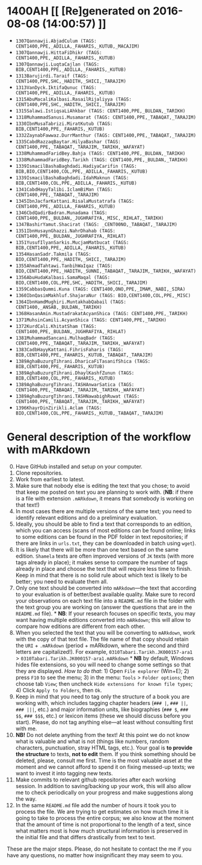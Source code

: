 # 1400AH [[ [Re]generated on 2016-08-08 (14:00:57) ]]

* `1307Qannawji.AbjadCulum (TAGS: CENT1400,PPE,_ADILLA,_FAHARIS,_KUTUB,_MACAJIM)`
* `1307Qannawji.HittaFiDhikr (TAGS: CENT1400,PPE,_ADILLA,_FAHARIS,_KUTUB)`
* `1307Qannawji.LuqtaCajlan (TAGS: BIB,CENT1400,PPE,_ADILLA,_FAHARIS,_KUTUB)`
* `1313Barujirdi.Taraif (TAGS: CENT1400,PPE,SHC,_HADITH,_SHICI,_TARAJIM)`
* `1313VanDyck.IktifaQunuc (TAGS: CENT1400,PPE,_ADILLA,_FAHARIS,_KUTUB)`
* `1315AbuMacaliKalbasi.RasailRijaliyya (TAGS: CENT1400,PPE,SHC,_HADITH,_SHICI,_TARAJIM)`
* `1315Salawi.IstiqsaLiAhkbar (TAGS: CENT1400,PPE,_BULDAN,_TARIKH)`
* `1318MuhammadSanusi.Musamarat (TAGS: CENT1400,PPE,_TABAQAT,_TARAJIM)`
* `1330IbnMusaTabrizi.MiratKutub (TAGS: BIB,CENT1400,PPE,_FAHARIS,_KUTUB)`
* `1332ZaynabFawwaz.DurrManthur (TAGS: CENT1400,PPE,_TABAQAT,_TARAJIM)`
* `1335CabdRazzaqBaytar.HilyaBashar (TAGS: CENT1400,PPE,_TABAQAT,_TARAJIM,_TARIKH,_WAFAYAT)`
* `1338MuhammadFaridBey.Bahja (TAGS: CENT1400,PPE,_BULDAN,_TARIKH)`
* `1338MuhammadFaridBey.Tarikh (TAGS: CENT1400,PPE,_BULDAN,_TARIKH)`
* `1339IsmacilBashaBaghdadi.HadiyaCarifin (TAGS: BIB,BIO,CENT1400,COL,PPE,_ADILLA,_FAHARIS,_KUTUB)`
* `1339IsmacilBashaBaghdadi.IdahMaknun (TAGS: BIB,CENT1400,COL,PPE,_ADILLA,_FAHARIS,_KUTUB)`
* `1341CabdHayyTalibi.IclamBiMan (TAGS: CENT1400,PPE,_TABAQAT,_TARAJIM)`
* `1345IbnJacfarKattani.RisalaMustatrafa (TAGS: CENT1400,PPE,_ADILLA,_FAHARIS,_KUTUB)`
* `1346CbdQadirBadran.Munadama (TAGS: CENT1400,PPE,_BULDAN,_JUGHRAFIYA,_MISC,_RIHLAT,_TARIKH)`
* `1347BashirYamut.Shacirat (TAGS: _CENT00NO,_TABAQAT,_TARAJIM)`
* `1351IbnHusaynGhazzi.NahrDhahab (TAGS: CENT1400,PPE,_BULDAN,_JUGHRAFIYA,_RIHLAT)`
* `1351YusufIlyanSarkis.MucjamMatbucat (TAGS: BIB,CENT1400,PPE,_ADILLA,_FAHARIS,_KUTUB)`
* `1354HasanSadr.Takmila (TAGS: BIO,CENT1400,PPE,_HADITH,_SHICI,_TARAJIM)`
* `1355AhmadTahtawi.TanbihWaIqaz (TAGS: BIO,CENT1400,PPE,_HADITH,_SUNNI,_TABAQAT,_TARAJIM,_TARIKH,_WAFAYAT)`
* `1356AbuHudaKalbasi.SamaMaqal (TAGS: BIO,CENT1400,COL,PPE,SHC,_HADITH,_SHICI,_TARAJIM)`
* `1359CabbasQummi.Kuna (TAGS: CENT1400,ONO,PPE,_IMAM,_NABI,_SIRA)`
* `1360IbnQasimMakhluf.ShajaraNur (TAGS: BIO,CENT1400,COL,PPE,_MISC)`
* `1364IbnHamdMughiri.MuntakhabQabail (TAGS: CENT1400,_ANSAB,_BULDAN,_TARIKH)`
* `1368HasanAmin.MustadrakatAcyanShica (TAGS: CENT1400,PPE,_TARIKH)`
* `1371MuhsinCamili.AcyanShica (TAGS: CENT1400,PPE,_TARIKH)`
* `1372KurdCali.KhitatSham (TAGS: CENT1400,PPE,_BULDAN,_JUGHRAFIYA,_RIHLAT)`
* `1381MuhammadSancani.MulhaqBadr (TAGS: CENT1400,PPE,_TABAQAT,_TARAJIM,_TARIKH,_WAFAYAT)`
* `1383CadbHayyKattani.FihrisFaharis (TAGS: BIB,CENT1400,PPE,_FAHARIS,_KUTUB,_TABAQAT,_TARAJIM)`
* `1389AghaBuzurgTihrani.DharicaFiTasanifShica (TAGS: BIB,CENT1400,PPE,_FAHARIS,_KUTUB)`
* `1389AghaBuzurgTihrani.DhaylKashfZunun (TAGS: BIB,CENT1400,COL,PPE,_FAHARIS,_KUTUB)`
* `1389AghaBuzurgTihrani.TASHAnwarSatica (TAGS: CENT1400,PPE,_TABAQAT,_TARAJIM,_TARIKH,_WAFAYAT)`
* `1389AghaBuzurgTihrani.TASHNawabighRuwat (TAGS: CENT1400,PPE,_TABAQAT,_TARAJIM,_TARIKH,_WAFAYAT)`
* `1396KhayrDinZirikli.Aclam (TAGS: BIO,CENT1400,COL,PPE,_FAHARIS,_KUTUB,_TABAQAT,_TARAJIM)`


# General description of the workflow with mARkdown

0. Have GitHub installed and setup on your computer.
1. Clone repositories.
2. Work from earliest to latest.
3. Make sure that nobody else is editing the text that you chose; to avoid that keep me posted on text you are planning to work with. (**NB**: if there is a file with extension `.mARkdown`, it means that somebody is working on that text!)
4. In most cases there are multiple versions of the same text; you need to identify relevant editions and do a preliminary evaluation.
5. Ideally,  you should be able to find a text that corresponds to an edition,  which you can access (scans of most editions can be found online; links to some editions can be found in the PDF folder in text repositories; if there are links in `urls.txt`, they can be downloaded in batch using `wget`). 
6. It is likely that there will be more than one text based on the same edition. `Shamela` texts are often improved versions of `JK` texts (with more tags already in place);  it makes sense to compare the number of tags already in place and choose the text that will require less time to finish. Keep in mind that there is no solid rule about which text is likely to be better; you need to evaluate them all.
7. Only one text should be converted into `mARkdown`—the text that according to your evaluation is of better/best available quality. Make sure to record your observations on each text file into a `README.md` file in the folder with the text group you are working on (answer the questions that are in the `README.md` file).
 		* **NB**: If your research focuses on specific texts, you may want having multiple editions converted into `mARkdown`; this will allow to compare how editions are different from each other.
8. When you selected the text that you will be converting to `mARkdown`, work with the copy of that text file. The file name of that copy should retain the `URI` + `.mARkdown` (period + mARkdown,  where the second and third letters are capitalized!). For example, `0310Tabari.Tarikh.JK000157-ara1` > `0310Tabari.Tarikh.JK000157-ara1.mARkdown`
		* **NB** by default, Windows hides file extensions, so you will need to change some settings so that they are displayed. *How to do that*: 1) Open `File explorer` (Win+E); 2) press `F10` to see the menu; 3) in the menu: `Tools` > `Folder options`; then choose tab `View`; then uncheck `Hide extensions for known file types`; 4) Click `Apply to Folders`, then `Ok`.
9. Keep in mind that you need to tag only the structure of a book you are working with,  which includes tagging chapter headers (`### |`, `### ||`, `### |||`, etc.) and major information units, like biographies (`### $`, `### $$`, `### $$$`, etc.) or lexicon items (these we should discuss before you start). Please, do not tag anything else—at least without consulting first with me.
10. **NB!** Do not delete anything from the text! At this point we do not know what is valuable and what is not (things like numbers, random characters, punctuation, stray HTML tags, etc.). Your goal is **to provide the structure** to texts, **not to edit** them. If you think something should be deleted, please, consult me first. Time is the most valuable asset at the moment and we cannot afford to spend it on fixing messed-up texts; we want to invest it into tagging new texts.
10. Make commits to relevant github repositories after each working session. In addition to saving/backing up your work, this will also allow me to check periodically on your progress and make suggestions along the way.
11. In the same `README.md` file add the number of hours it took you to process the file. We are trying to get estimates on how much time it is going to take to process the entire corpus; we also know at the moment that the amount of time is not proportional to the length of a text, since what matters most is how much structural information is preserved in the initial file and that differs drastically from text to text.

These are the major steps.  Please, do not hesitate to contact the me if you have any questions, no matter how insignificant they may seem to you.


